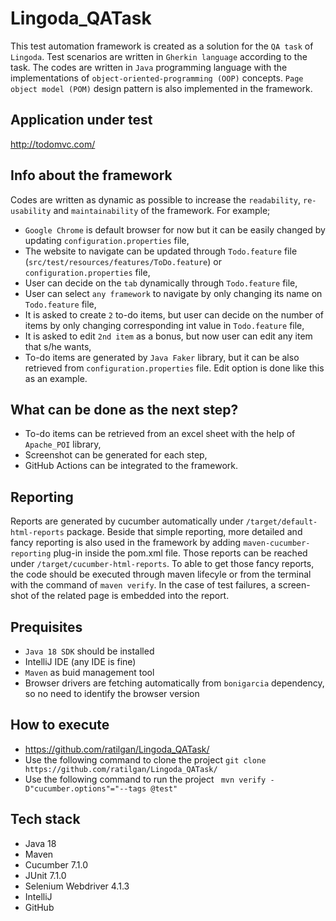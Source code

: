 # Lingoda_QATask

This test automation framework is created as a solution for the `QA task` of `Lingoda`. Test scenarios are written in `Gherkin language` according to the task. The codes are written in `Java` programming language with the implementations of `object-oriented-programming (OOP)` concepts. `Page object model (POM)` design pattern is also implemented in the framework.

## Application under test
http://todomvc.com/

## Info about the framework

Codes are written as dynamic as possible to increase the `readability`, `re-usability` and `maintainability` of the framework. For example;

* `Google Chrome` is default browser for now but it can be easily changed by updating `configuration.properties` file,
* The website to navigate can be updated through `Todo.feature` file (`src/test/resources/features/ToDo.feature`) or `configuration.properties` file,
* User can decide on the `tab` dynamically through `Todo.feature` file,
* User can select `any framework` to navigate by only changing its name on `Todo.feature` file,
* It is asked to create `2` to-do items, but user can decide on the number of items by only changing corresponding int value in `Todo.feature` file,
* It is asked to edit `2nd item` as a bonus, but now user can edit any item that s/he wants,
* To-do items are generated by `Java Faker` library, but it can be also retrieved from `configuration.properties` file. Edit option is done like this as an example.

## What can be done as the next step?

* To-do items can be retrieved from an excel sheet with the help of `Apache_POI` library,
* Screenshot can be generated for each step,
* GitHub Actions can be integrated to the framework.

## Reporting

Reports are generated by cucumber automatically under `/target/default-html-reports` package. Beside that simple reporting, more detailed and fancy reporting is also used in the framework by adding `maven-cucumber-reporting` plug-in inside the pom.xml file. Those reports can be reached under `/target/cucumber-html-reports`. To able to get those fancy reports, the code should be executed through maven lifecyle or from the terminal with the command of `maven verify`. In the case of test failures, a screen-shot of the related page is embedded into the report.

## Prequisites

* `Java 18 SDK` should be installed
* IntelliJ IDE (any IDE is fine) 
* `Maven` as buid management tool
* Browser drivers are fetching automatically from `bonigarcia` dependency, so no need to identify the browser version



## How to execute

* https://github.com/ratilgan/Lingoda_QATask/
* Use the following command to clone the project `git clone https://github.com/ratilgan/Lingoda_QATask/`
* Use the following command to run the project ` mvn verify -D"cucumber.options"="--tags @test"`

## Tech stack

* Java 18
* Maven
* Cucumber 7.1.0
* JUnit 7.1.0
* Selenium Webdriver 4.1.3
* IntelliJ
* GitHub




